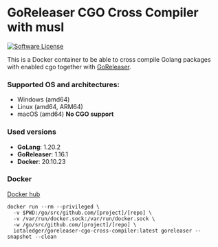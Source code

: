 # GoReleaser CGO Cross Compiler with musl

[![Software License](https://img.shields.io/badge/license-MIT-brightgreen.svg?style=for-the-badge)](/LICENSE)

This is a Docker container to be able to cross compile Golang packages with enabled cgo together with [GoReleaser](https://goreleaser.com/).

### Supported OS and architectures:

- Windows (amd64)
- Linux (amd64, ARM64)
- macOS (amd64) **No CGO support**

### Used versions

- **GoLang**: 1.20.2
- **GoReleaser**: 1.16.1
- **Docker**: 20.10.23

### Docker

[Docker hub](https://hub.docker.com/r/iotaledger/goreleaser-cgo-cross-compiler)

```Docker
docker run --rm --privileged \
  -v $PWD:/go/src/github.com/[project]/[repo] \
  -v /var/run/docker.sock:/var/run/docker.sock \
  -w /go/src/github.com/[project]/[repo] \
  iotaledger/goreleaser-cgo-cross-compiler:latest goreleaser --snapshot --clean
```
